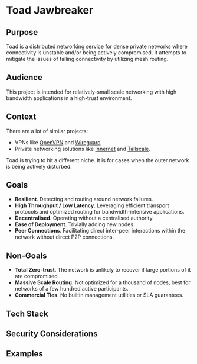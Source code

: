 # Toad Jawbreaker

## Purpose

Toad is a distributed networking service for dense private networks where connectivity is unstable and/or being actively compromised. It attempts to mitigate the issues of failing connectivity by utilizing mesh routing.

## Audience

This project is intended for relatively-small scale networking with high bandwidth applications in a high-trust environment. 

## Context

There are a lot of similar projects:

- VPNs like [OpenVPN](https://openvpn.net/) and [Wireguard](https://www.wireguard.com/)
- Private networking solutions like [Innernet](https://github.com/tonarino/innernet) and [Tailscale](https://tailscale.com/).

Toad is trying to hit a different niche. It is for cases when the outer network is being actively disturbed.

## Goals

- **Resilient**. Detecting and routing around network failures.
- **High Throughput / Low Latency**. Leveraging efficient transport protocols and optimized routing for bandwidth-intensive applications.
- **Decentralised**. Operating without a centralised authority.
- **Ease of Deployment**. Trivially adding new nodes.
- **Peer Connections**. Facilitating direct inter-peer interactions within the network without direct P2P connections.

## Non-Goals

- **Total Zero-trust**. The network is unlikely to recover if large portions of it are compromised.
- **Massive Scale Routing**. Not optimized for a thousand of nodes, best for networks of a few hundred active participants.
- **Commercial Ties**. No builtin management utilities or SLA guarantees.

## Tech Stack

## Security Considerations

## Examples
